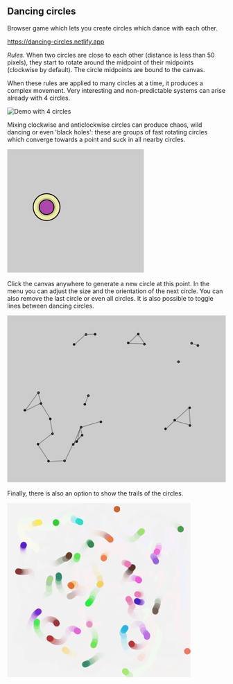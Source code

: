 ## Dancing circles

Browser game which lets you create circles which dance with each other.

https://dancing-circles.netlify.app

_Rules._ When two circles are close to each other (distance is less than 50 pixels), they start to rotate around the midpoint of their midpoints (clockwise by default). The circle midpoints are bound to the canvas.

When these rules are applied to many circles at a time, it produces a complex movement. Very interesting and non-predictable systems can arise already with 4 circles.

![Demo with 4 circles](./img/demo1.gif)

Mixing clockwise and anticlockwise circles can produce chaos, wild dancing or even 'black holes': these are groups of fast rotating circles which converge towards a point and suck in all nearby circles.

![Demo of black hole](./img/demo2.gif)

Click the canvas anywhere to generate a new circle at this point. In the menu you can adjust the size and the orientation of the next circle. You can also remove the last circle or even all circles. It is also possible to toggle lines between dancing circles.

![Demo of lines](./img/demo3.gif)

Finally, there is also an option to show the trails of the circles.

![Demo of trails](./img/demo4.gif)
